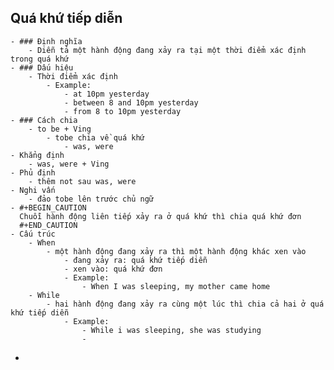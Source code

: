 ## Quá khứ tiếp diễn
	- ### Định nghĩa
		- Diễn tả một hành động đang xảy ra tại một thời điểm xác định trong quá khứ
	- ### Dấu hiệu
		- Thời điểm xác định
			- Example:
				- at 10pm yesterday
				- between 8 and 10pm yesterday
				- from 8 to 10pm yesterday
	- ### Cách chia
		- to be + Ving
			- tobe chia về quá khứ
				- was, were
	- Khẳng định
		- was, were + Ving
	- Phủ định
		- thêm not sau was, were
	- Nghi vấn
		- đảo tobe lên trước chủ ngữ
	- #+BEGIN_CAUTION
	  Chuỗi hành động liên tiếp xảy ra ở quá khứ thì chia quá khứ đơn
	  #+END_CAUTION
	- Cấu trúc
		- When
			- một hành động đang xảy ra thì một hành động khác xen vào
				- đang xảy ra: quá khứ tiếp diễn
				- xen vào: quá khứ đơn
				- Example:
					- When I was sleeping, my mother came home
		- While
			- hai hành động đang xảy ra cùng một lúc thì chia cả hai ở quá khứ tiếp diễn
				- Example:
					- While i was sleeping, she was studying
					-
-